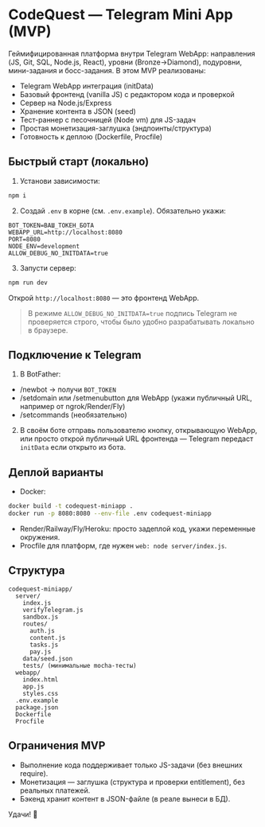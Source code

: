 # CodeQuest — Telegram Mini App (MVP)

Геймифицированная платформа внутри Telegram WebApp: направления (JS, Git, SQL, Node.js, React),
уровни (Bronze→Diamond), подуровни, мини-задания и босс-задания. В этом MVP реализованы:
- Telegram WebApp интеграция (initData)
- Базовый фронтенд (vanilla JS) с редактором кода и проверкой
- Сервер на Node.js/Express
- Хранение контента в JSON (seed)
- Тест-раннер с песочницей (Node vm) для JS-задач
- Простая монетизация-заглушка (эндпоинты/структура)
- Готовность к деплою (Dockerfile, Procfile)

## Быстрый старт (локально)

1) Установи зависимости:
```bash
npm i
```

2) Создай `.env` в корне (см. `.env.example`). Обязательно укажи:
```
BOT_TOKEN=ВАШ_ТОКЕН_БОТА
WEBAPP_URL=http://localhost:8080
PORT=8080
NODE_ENV=development
ALLOW_DEBUG_NO_INITDATA=true
```

3) Запусти сервер:
```bash
npm run dev
```
Открой `http://localhost:8080` — это фронтенд WebApp.

> В режиме `ALLOW_DEBUG_NO_INITDATA=true` подпись Telegram не проверяется строго,
> чтобы было удобно разрабатывать локально в браузере.

## Подключение к Telegram

1) В BotFather:
- /newbot → получи `BOT_TOKEN`
- /setdomain или /setmenubutton для WebApp (укажи публичный URL, например от ngrok/Render/Fly)
- /setcommands (необязательно)

2) В своём боте отправь пользователю кнопку, открывающую WebApp, или просто
открой публичный URL фронтенда — Telegram передаст `initData` если открыто из бота.

## Деплой варианты
- Docker:
```bash
docker build -t codequest-miniapp .
docker run -p 8080:8080 --env-file .env codequest-miniapp
```
- Render/Railway/Fly/Heroku: просто задеплой код, укажи переменные окружения.
- Procfile для платформ, где нужен `web: node server/index.js`.

## Структура
```
codequest-miniapp/
  server/
    index.js
    verifyTelegram.js
    sandbox.js
    routes/
      auth.js
      content.js
      tasks.js
      pay.js
    data/seed.json
    tests/ (минимальные mocha-тесты)
  webapp/
    index.html
    app.js
    styles.css
  .env.example
  package.json
  Dockerfile
  Procfile
```

## Ограничения MVP
- Выполнение кода поддерживает только JS-задачи (без внешних require).
- Монетизация — заглушка (структура и проверки entitlement), без реальных платежей.
- Бэкенд хранит контент в JSON-файле (в реале вынеси в БД).

Удачи! 🚀
